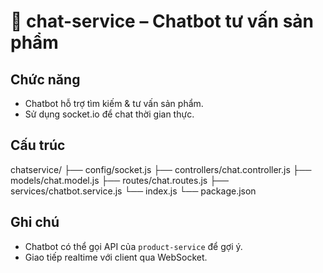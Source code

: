 # 💬 chat-service – Chatbot tư vấn sản phẩm

## Chức năng
- Chatbot hỗ trợ tìm kiếm & tư vấn sản phẩm.
- Sử dụng socket.io để chat thời gian thực.

## Cấu trúc
chatservice/
├── config/socket.js
├── controllers/chat.controller.js
├── models/chat.model.js
├── routes/chat.routes.js
├── services/chatbot.service.js
└── index.js
└── package.json

## Ghi chú
- Chatbot có thể gọi API của `product-service` để gợi ý.
- Giao tiếp realtime với client qua WebSocket.
